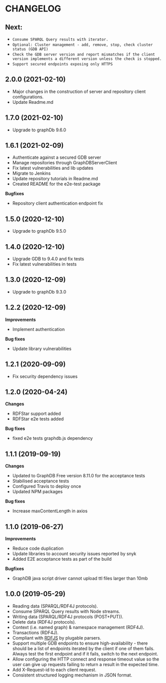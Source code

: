 # CHANGELOG

## Next:
* `Consume SPARQL Query results with iterator.`
* `Optional: Cluster management - add, remove, stop, check cluster status (GDB API)`
* `Check the GDB server version and report mismatches if the client version implements a different version unless the check is stopped.`
* `Support secured endpoints exposing only HTTPS`

## 2.0.0 (2021-02-10)
* Major changes in the construction of server and repository client configurations.
* Update Readme.md

## 1.7.0 (2021-02-10)
* Upgrade to graphDb 9.6.0

## 1.6.1 (2021-02-09)
* Authenticate against a secured GDB server
* Manage repositories through GraphDBServerClient
* Fix latest vulnerabilities and lib updates
* Migrate to Jenkins
* Update repository tutorials in Readme.md
* Created README for the e2e-test package

**Bugfixes**
* Repository client authentication endpoint fix
  
## 1.5.0 (2020-12-10)
* Upgrade to graphDb 9.5.0

## 1.4.0 (2020-12-10)
* Upgrade GDB to 9.4.0 and fix tests
* Fix latest vulnerabilities in tests

## 1.3.0 (2020-12-09)
* Upgrade to graphDb 9.3.0

## 1.2.2 (2020-12-09)
**Improvements**
* Implement authentication

**Bug fixes**

* Update library vulnerabilities

## 1.2.1 (2020-09-09)
* Fix security dependency issues

## 1.2.0 (2020-04-24)
**Changes**
* RDFStar support added
* RDFStar e2e tests added 

**Bug fixes**
* fixed e2e tests graphdb.js dependency

## 1.1.1 (2019-09-19)
**Changes**
* Updated to GraphDB Free version 8.11.0 for the acceptance tests
* Stabilised acceptance tests
* Configured Travis to deploy once
* Updated NPM packages 

**Bug fixes**
* Increase maxContentLength in axios 

## 1.1.0 (2019-06-27)
**Improvements**

* Reduce code duplication
* Update libraries to account security issues reported by snyk
* Added E2E acceptance tests as part of the build 

**Bugfixes**

* GraphDB java script driver cannot upload ttl files larger than 10mb

## 1.0.0 (2019-05-29)
* Reading data (SPARQL/RDF4J protocols).
* Consume SPARQL Query results with Node streams.
* Writing data (SPARQL/RDF4J protocols (POST+PUT)). 
* Delete data (RDF4J protocols).
* Context (i.e. named graph) & namespace management (RDF4J).
* Transactions (RDF4J).
* Compliant with [RDFJS](http://rdf.js.org/data-model-spec/) by plugable parsers.
* Support multiple GDB endpoints to ensure high-availability - there should be a
list of endpoints iterated by the client if one of them fails. Always test the 
first endpoint and if it fails, switch to the next endpoint.
* Allow configuring the HTTP connect and response timeout value so the user can 
give up requests failing to return a result in the expected time.
* Add X-Request-id to each client request.
* Consistent structured logging mechanism in JSON format.
